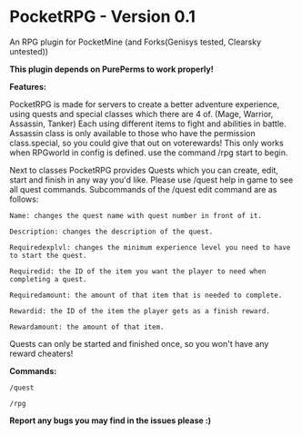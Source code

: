 # PocketRPG  -  Version 0.1 
An RPG plugin for PocketMine (and Forks(Genisys tested, Clearsky untested))

**This plugin depends on PurePerms to work properly!**

**Features:**

PocketRPG is made for servers to create a better adventure experience, using quests and special classes which there are 4 of. (Mage, Warrior, Assassin, Tanker) Each using different items to fight and abilities in battle. Assassin class is only available to those who have the permission class.special, so you could give that out on voterewards! This only works when RPGworld in config is defined.
use the command /rpg start <class> to begin.


Next to classes PocketRPG provides Quests which you can create, edit, start and finish in any way you'd like. Please use /quest help in game to see all quest commands. Subcommands of the /quest edit command are as follows:

    Name: changes the quest name with quest number in front of it.    

    Description: changes the description of the quest.    

    Requiredexplvl: changes the minimum experience level you need to have to start the quest.    

    Requiredid: the ID of the item you want the player to need when completing a quest.    
 
    Requiredamount: the amount of that item that is needed to complete.     

    Rewardid: the ID of the item the player gets as a finish reward.     

    Rewardamount: the amount of that item.    


Quests can only be started and finished once, so you won't have any reward cheaters!


**Commands:**

    /quest   
    
    /rpg    


**Report any bugs you may find in the issues please :)**
